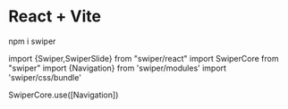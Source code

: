 # React + Vite

npm i swiper

import {Swiper,SwiperSlide} from "swiper/react"
import SwiperCore from "swiper"
import {Navigation} from 'swiper/modules'
import 'swiper/css/bundle'


SwiperCore.use([Navigation])